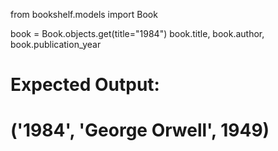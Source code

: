 from bookshelf.models import Book

book = Book.objects.get(title="1984")
book.title, book.author, book.publication_year
# Expected Output:
# ('1984', 'George Orwell', 1949)
